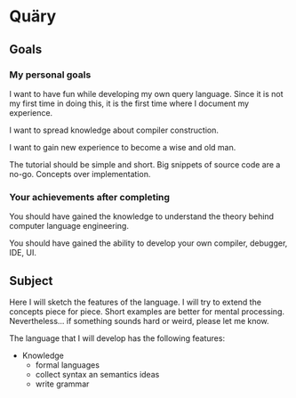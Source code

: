 # Quäry

## Goals

### My personal goals

I want to have fun while developing my own query language. Since it is not my first time in doing this, it is the first time where I document my experience.

I want to spread knowledge about compiler construction.

I want to gain new experience to become a wise and old man.

The tutorial should be simple and short. Big snippets of source code are a no-go. Concepts over implementation.

### Your achievements after completing

You should have gained the knowledge to understand the theory behind computer language engineering.

You should have gained the ability to develop your own compiler, debugger, IDE, UI.

## Subject

Here I will sketch the features of the language. I will try to extend the concepts piece for piece.
Short examples are better for mental processing. Nevertheless... if something sounds hard or weird, please let me know.

The language that I will develop has the following features:

* Knowledge
  * formal languages
  * collect syntax an semantics ideas
  * write grammar
